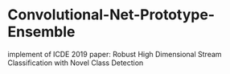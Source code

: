 # Convolutional-Net-Prototype-Ensemble
implement of ICDE 2019 paper: Robust High Dimensional Stream Classification with Novel Class Detection


